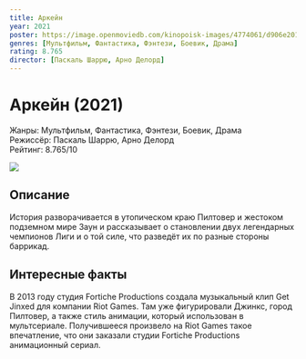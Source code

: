 ```yaml
---
title: Аркейн
year: 2021
poster: https://image.openmoviedb.com/kinopoisk-images/4774061/d906e201-8f29-42ab-8a56-9d7e882856a2/600x900
genres: [Мультфильм, Фантастика, Фэнтези, Боевик, Драма]
rating: 8.765
director: [Паскаль Шаррю, Арно Делорд]
---
```

# Аркейн (2021)

Жанры: Мультфильм, Фантастика, Фэнтези, Боевик, Драма  
Режиссёр: Паскаль Шаррю, Арно Делорд  
Рейтинг: 8.765/10

![](https://image.openmoviedb.com/kinopoisk-images/4774061/d906e201-8f29-42ab-8a56-9d7e882856a2/600x900)

## Описание
История разворачивается в утопическом краю Пилтовер и жестоком подземном мире Заун и рассказывает о становлении двух легендарных чемпионов Лиги и о той силе, что разведёт их по разные стороны баррикад.

## Интересные факты
В 2013 году студия Fortiche Productions создала музыкальный клип Get Jinxed для компании Riot Games. Там уже фигурировали Джинкс, город Пилтовер, а также стиль анимации, который использован в мультсериале. Получившееся произвело на Riot Games такое впечатление, что они заказали студии Fortiche Productions анимационный сериал.